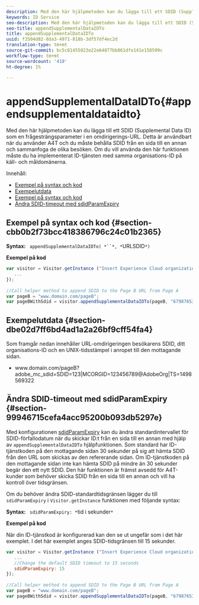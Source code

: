 ```yaml
---
description: Med den här hjälpmetoden kan du lägga till ett SDID (Supplemental Data ID) som en frågesträngsparameter i en omdirigerings-URL. Detta är användbart när du använder A4T och du måste behålla SDID från en sida till en annan och sammanfoga de olika besöken. Om du vill använda den här funktionen måste du ha implementerat ID-tjänsten med samma organisations-ID på käll- och måldomänerna.
keywords: ID Service
seo-description: Med den här hjälpmetoden kan du lägga till ett SDID (Supplemental Data ID) som en frågesträngsparameter i en omdirigerings-URL. Detta är användbart när du använder A4T och du måste behålla SDID från en sida till en annan och sammanfoga de olika besöken. Om du vill använda den här funktionen måste du ha implementerat ID-tjänsten med samma organisations-ID på käll- och måldomänerna.
seo-title: appendSupplementalDataIDTo
title: appendSupplementalDataIDTo
uuid: f3504d82-8da3-4971-818b-3df57df4ec2d
translation-type: tm+mt
source-git-commit: bc5c81455023e22e64877bb861dfe141e158599c
workflow-type: tm+mt
source-wordcount: '410'
ht-degree: 1%

---
```



# appendSupplementalDataIDTo{#appendsupplementaldataidto}

Med den här hjälpmetoden kan du lägga till ett SDID (Supplemental Data ID) som en frågesträngsparameter i en omdirigerings-URL. Detta är användbart när du använder A4T och du måste behålla SDID från en sida till en annan och sammanfoga de olika besöken. Om du vill använda den här funktionen måste du ha implementerat ID-tjänsten med samma organisations-ID på käll- och måldomänerna.

Innehåll:

<ul class="simplelist"> 
 <li> <a href="../../library/get-set/appendsupplementaldataidto.md#section-cbb0b2f73bcc418386796c24c01b2365" format="dita" scope="local"> Exempel på syntax och kod </a> </li> 
 <li> <a href="../../library/get-set/appendsupplementaldataidto.md#section-dbe02d7ff6bd4ad1a2a26bf9cff54fa4" format="dita" scope="local"> Exempelutdata </a> </li> 
 <li> <a href="../../library/get-set/appendsupplementaldataidto.md#section-cbb0b2f73bcc418386796c24c01b2365" format="dita" scope="local"> Exempel på syntax och kod </a> </li> 
 <li> <a href="../../library/get-set/appendsupplementaldataidto.md#section-99946715cefa4acc95200b093db5297e" format="dita" scope="local"> Ändra SDID-timeout med sdidParamExpiry </a> </li> 
</ul>

## Exempel på syntax och kod {#section-cbb0b2f73bcc418386796c24c01b2365}

**Syntax:** ` appendSupplementalDataIDTo( *``*, *`URLSDID`*)`

**Exempel på kod**

```js
var visitor = Visitor.getInstance ("Insert Experience Cloud organization ID here",{ 
   ... 
}); 
 
//Call helper method to append SDID to the Page B URL from Page A 
var pageB = "www.domain.com/pageB"; 
var pageBWithSdid = visitor.appendSupplementalDataIDTo(pageB, "67987653465787219");
```

## Exempelutdata {#section-dbe02d7ff6bd4ad1a2a26bf9cff54fa4}

Som framgår nedan innehåller URL-omdirigeringen besökarens SDID, ditt organisations-ID och en UNIX-tidsstämpel i anropet till den mottagande sidan.

<ul class="simplelist"> 
 <li> <span class="codeph"> www.domain.com/pageB?adobe_mc_sdid=SDID=123|MCORGID=123456789@AdobeOrg|TS=1498569322 </span> </li> 
</ul>

## Ändra SDID-timeout med sdidParamExpiry {#section-99946715cefa4acc95200b093db5297e}

Med konfigurationen [sdidParamExpiry](../../library/function-vars/sdidparamexpiry.md#reference-cef3fd03c43b4772b2422e220b40a458) kan du ändra standardintervallet för SDID-förfallodatum när du skickar ID:t från en sida till en annan med hjälp av `appendSupplementalDataIDTo` hjälpfunktionen. Som standard har ID-tjänstkoden på den mottagande sidan 30 sekunder på sig att hämta SDID från den URL som skickas av den refererande sidan. Om ID-tjänstkoden på den mottagande sidan inte kan hämta SDID på mindre än 30 sekunder begär den ett nytt SDID. Den här funktionen är främst avsedd för A4T-kunder som behöver skicka SDID från en sida till en annan och vill ha kontroll över tidsgränsen.

Om du behöver ändra SDID-standardtidsgränsen lägger du till `sdidParamExpiry` i `Visitor.getInstance` funktionen med följande syntax:

**Syntax:** ` sdidParamExpiry: *`tid i sekunder`*`

**Exempel på kod**

När din ID-tjänstkod är konfigurerad kan den se ut ungefär som i det här exemplet. I det här exemplet anges SDID-tidsgränsen till 15 sekunder.

```js
var visitor = Visitor.getInstance ("Insert Experience Cloud organization ID here",{ 
   ... 
   //Change the default SDID timeout to 15 seconds 
   sdidParamExpiry: 15 
}); 
 
//Call helper method to append SDID to the Page B URL from Page A 
var pageB = "www.domain.com/pageB"; 
var pageBWithSdid = visitor.appendSupplementalDataIDTo(pageB, "67987653465787219"); 
```


